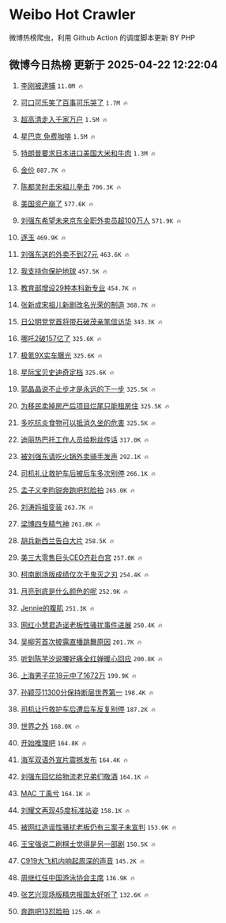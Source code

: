 # Weibo Hot Crawler 



微博热榜爬虫，利用 Github Action 的调度脚本更新 BY PHP 


## 微博今日热榜 更新于 2025-04-22 12:22:04 
1. [李刚被逮捕](https://s.weibo.com/weibo?q=%23%E6%9D%8E%E5%88%9A%E8%A2%AB%E9%80%AE%E6%8D%95%23&t=31&band_rank=1&Refer=top) `11.0M 🔥` 

1. [可口可乐笑了百事可乐哭了](https://s.weibo.com/weibo?q=%23%E5%8F%AF%E5%8F%A3%E5%8F%AF%E4%B9%90%E7%AC%91%E4%BA%86%E7%99%BE%E4%BA%8B%E5%8F%AF%E4%B9%90%E5%93%AD%E4%BA%86%23&t=31&band_rank=2&Refer=top) `1.7M 🔥` 

1. [超高清走入千家万户](https://s.weibo.com/weibo?q=%23%E8%B6%85%E9%AB%98%E6%B8%85%E8%B5%B0%E5%85%A5%E5%8D%83%E5%AE%B6%E4%B8%87%E6%88%B7%23&t=31&band_rank=3&Refer=top) `1.5M 🔥` 

1. [星巴克 免费咖啡](https://s.weibo.com/weibo?q=%E6%98%9F%E5%B7%B4%E5%85%8B%20%E5%85%8D%E8%B4%B9%E5%92%96%E5%95%A1&t=31&band_rank=4&Refer=top) `1.5M 🔥` 

1. [特朗普要求日本进口美国大米和牛肉](https://s.weibo.com/weibo?q=%23%E7%89%B9%E6%9C%97%E6%99%AE%E8%A6%81%E6%B1%82%E6%97%A5%E6%9C%AC%E8%BF%9B%E5%8F%A3%E7%BE%8E%E5%9B%BD%E5%A4%A7%E7%B1%B3%E5%92%8C%E7%89%9B%E8%82%89%23&t=31&band_rank=5&Refer=top) `1.3M 🔥` 

1. [金价](https://s.weibo.com/weibo?q=%E9%87%91%E4%BB%B7&t=31&band_rank=6&Refer=top) `887.7K 🔥` 

1. [陈都灵肘击宋祖儿拳击](https://s.weibo.com/weibo?q=%E9%99%88%E9%83%BD%E7%81%B5%E8%82%98%E5%87%BB%E5%AE%8B%E7%A5%96%E5%84%BF%E6%8B%B3%E5%87%BB&t=31&band_rank=7&Refer=top) `706.3K 🔥` 

1. [美国资产崩了](https://s.weibo.com/weibo?q=%23%E7%BE%8E%E5%9B%BD%E8%B5%84%E4%BA%A7%E5%B4%A9%E4%BA%86%23&t=31&band_rank=8&Refer=top) `577.6K 🔥` 

1. [刘强东希望未来京东全职外卖员超100万人](https://s.weibo.com/weibo?q=%23%E5%88%98%E5%BC%BA%E4%B8%9C%E5%B8%8C%E6%9C%9B%E6%9C%AA%E6%9D%A5%E4%BA%AC%E4%B8%9C%E5%85%A8%E8%81%8C%E5%A4%96%E5%8D%96%E5%91%98%E8%B6%85100%E4%B8%87%E4%BA%BA%23&t=31&band_rank=9&Refer=top) `571.9K 🔥` 

1. [逐玉](https://s.weibo.com/weibo?q=%E9%80%90%E7%8E%89&t=31&band_rank=10&Refer=top) `469.9K 🔥` 

1. [刘强东送的外卖不到27元](https://s.weibo.com/weibo?q=%23%E5%88%98%E5%BC%BA%E4%B8%9C%E9%80%81%E7%9A%84%E5%A4%96%E5%8D%96%E4%B8%8D%E5%88%B027%E5%85%83%23&t=31&band_rank=11&Refer=top) `463.6K 🔥` 

1. [我支持你保护地球](https://s.weibo.com/weibo?q=%23%E6%88%91%E6%94%AF%E6%8C%81%E4%BD%A0%E4%BF%9D%E6%8A%A4%E5%9C%B0%E7%90%83%23&t=31&band_rank=12&Refer=top) `457.5K 🔥` 

1. [教育部增设29种本科新专业](https://s.weibo.com/weibo?q=%23%E6%95%99%E8%82%B2%E9%83%A8%E5%A2%9E%E8%AE%BE29%E7%A7%8D%E6%9C%AC%E7%A7%91%E6%96%B0%E4%B8%93%E4%B8%9A%23&t=31&band_rank=13&Refer=top) `454.7K 🔥` 

1. [张新成宋祖儿新剧改名光荣的制造](https://s.weibo.com/weibo?q=%23%E5%BC%A0%E6%96%B0%E6%88%90%E5%AE%8B%E7%A5%96%E5%84%BF%E6%96%B0%E5%89%A7%E6%94%B9%E5%90%8D%E5%85%89%E8%8D%A3%E7%9A%84%E5%88%B6%E9%80%A0%23&t=31&band_rank=14&Refer=top) `368.7K 🔥` 

1. [日公明党党首将带石破茂亲笔信访华](https://s.weibo.com/weibo?q=%23%E6%97%A5%E5%85%AC%E6%98%8E%E5%85%9A%E5%85%9A%E9%A6%96%E5%B0%86%E5%B8%A6%E7%9F%B3%E7%A0%B4%E8%8C%82%E4%BA%B2%E7%AC%94%E4%BF%A1%E8%AE%BF%E5%8D%8E%23&t=31&band_rank=15&Refer=top) `343.3K 🔥` 

1. [哪吒2破157亿了](https://s.weibo.com/weibo?q=%23%E5%93%AA%E5%90%922%E7%A0%B4157%E4%BA%BF%E4%BA%86%23&t=31&band_rank=16&Refer=top) `325.6K 🔥` 

1. [极氪9X实车曝光](https://s.weibo.com/weibo?q=%23%E6%9E%81%E6%B0%AA9X%E5%AE%9E%E8%BD%A6%E6%9B%9D%E5%85%89%23&t=31&band_rank=17&Refer=top) `325.6K 🔥` 

1. [星际宝贝史迪奇定档](https://s.weibo.com/weibo?q=%23%E6%98%9F%E9%99%85%E5%AE%9D%E8%B4%9D%E5%8F%B2%E8%BF%AA%E5%A5%87%E5%AE%9A%E6%A1%A3%23&t=31&band_rank=18&Refer=top) `325.6K 🔥` 

1. [郭晶晶说不止步才是永远的下一步](https://s.weibo.com/weibo?q=%23%E9%83%AD%E6%99%B6%E6%99%B6%E8%AF%B4%E4%B8%8D%E6%AD%A2%E6%AD%A5%E6%89%8D%E6%98%AF%E6%B0%B8%E8%BF%9C%E7%9A%84%E4%B8%8B%E4%B8%80%E6%AD%A5%23&t=31&band_rank=19&Refer=top) `325.5K 🔥` 

1. [为移民卖掉房产后项目烂尾只能租房住](https://s.weibo.com/weibo?q=%23%E4%B8%BA%E7%A7%BB%E6%B0%91%E5%8D%96%E6%8E%89%E6%88%BF%E4%BA%A7%E5%90%8E%E9%A1%B9%E7%9B%AE%E7%83%82%E5%B0%BE%E5%8F%AA%E8%83%BD%E7%A7%9F%E6%88%BF%E4%BD%8F%23&t=31&band_rank=20&Refer=top) `325.5K 🔥` 

1. [多吃抗炎食物可以抵消久坐的危害](https://s.weibo.com/weibo?q=%23%E5%A4%9A%E5%90%83%E6%8A%97%E7%82%8E%E9%A3%9F%E7%89%A9%E5%8F%AF%E4%BB%A5%E6%8A%B5%E6%B6%88%E4%B9%85%E5%9D%90%E7%9A%84%E5%8D%B1%E5%AE%B3%23&t=31&band_rank=21&Refer=top) `325.5K 🔥` 

1. [迪丽热巴托工作人员给粉丝传话](https://s.weibo.com/weibo?q=%23%E8%BF%AA%E4%B8%BD%E7%83%AD%E5%B7%B4%E6%89%98%E5%B7%A5%E4%BD%9C%E4%BA%BA%E5%91%98%E7%BB%99%E7%B2%89%E4%B8%9D%E4%BC%A0%E8%AF%9D%23&t=31&band_rank=22&Refer=top) `317.0K 🔥` 

1. [被刘强东请吃火锅外卖骑手发声](https://s.weibo.com/weibo?q=%23%E8%A2%AB%E5%88%98%E5%BC%BA%E4%B8%9C%E8%AF%B7%E5%90%83%E7%81%AB%E9%94%85%E5%A4%96%E5%8D%96%E9%AA%91%E6%89%8B%E5%8F%91%E5%A3%B0%23&t=31&band_rank=23&Refer=top) `292.1K 🔥` 

1. [司机礼让救护车后被后车多次别停](https://s.weibo.com/weibo?q=%23%E5%8F%B8%E6%9C%BA%E7%A4%BC%E8%AE%A9%E6%95%91%E6%8A%A4%E8%BD%A6%E5%90%8E%E8%A2%AB%E5%90%8E%E8%BD%A6%E5%A4%9A%E6%AC%A1%E5%88%AB%E5%81%9C%23&t=31&band_rank=24&Refer=top) `266.1K 🔥` 

1. [孟子义李昀锐奔跑吧怼脸拍](https://s.weibo.com/weibo?q=%23%E5%AD%9F%E5%AD%90%E4%B9%89%E6%9D%8E%E6%98%80%E9%94%90%E5%A5%94%E8%B7%91%E5%90%A7%E6%80%BC%E8%84%B8%E6%8B%8D%23&t=31&band_rank=25&Refer=top) `265.0K 🔥` 

1. [刘涛妈祖变装](https://s.weibo.com/weibo?q=%23%E5%88%98%E6%B6%9B%E5%A6%88%E7%A5%96%E5%8F%98%E8%A3%85%23&t=31&band_rank=26&Refer=top) `263.7K 🔥` 

1. [梁博四专精气神](https://s.weibo.com/weibo?q=%E6%A2%81%E5%8D%9A%E5%9B%9B%E4%B8%93%E7%B2%BE%E6%B0%94%E7%A5%9E&t=31&band_rank=27&Refer=top) `261.8K 🔥` 

1. [胡兵新西兰告白大片](https://s.weibo.com/weibo?q=%23%E8%83%A1%E5%85%B5%E6%96%B0%E8%A5%BF%E5%85%B0%E5%91%8A%E7%99%BD%E5%A4%A7%E7%89%87%23&t=31&band_rank=28&Refer=top) `258.5K 🔥` 

1. [美三大零售巨头CEO齐赴白宫](https://s.weibo.com/weibo?q=%23%E7%BE%8E%E4%B8%89%E5%A4%A7%E9%9B%B6%E5%94%AE%E5%B7%A8%E5%A4%B4CEO%E9%BD%90%E8%B5%B4%E7%99%BD%E5%AE%AB%23&t=31&band_rank=29&Refer=top) `257.0K 🔥` 

1. [柯南剧场版成绩仅次于鬼灭之刃](https://s.weibo.com/weibo?q=%E6%9F%AF%E5%8D%97%E5%89%A7%E5%9C%BA%E7%89%88%E6%88%90%E7%BB%A9%E4%BB%85%E6%AC%A1%E4%BA%8E%E9%AC%BC%E7%81%AD%E4%B9%8B%E5%88%83&t=31&band_rank=30&Refer=top) `254.4K 🔥` 

1. [月亮到底是什么颜色的呢](https://s.weibo.com/weibo?q=%E6%9C%88%E4%BA%AE%E5%88%B0%E5%BA%95%E6%98%AF%E4%BB%80%E4%B9%88%E9%A2%9C%E8%89%B2%E7%9A%84%E5%91%A2&t=31&band_rank=31&Refer=top) `252.9K 🔥` 

1. [Jennie的腹肌](https://s.weibo.com/weibo?q=Jennie%E7%9A%84%E8%85%B9%E8%82%8C&t=31&band_rank=32&Refer=top) `251.3K 🔥` 

1. [网红小慧君造谣老板性骚扰事件进展](https://s.weibo.com/weibo?q=%23%E7%BD%91%E7%BA%A2%E5%B0%8F%E6%85%A7%E5%90%9B%E9%80%A0%E8%B0%A3%E8%80%81%E6%9D%BF%E6%80%A7%E9%AA%9A%E6%89%B0%E4%BA%8B%E4%BB%B6%E8%BF%9B%E5%B1%95%23&t=31&band_rank=33&Refer=top) `250.4K 🔥` 

1. [吴柳芳首次披露直播跳舞原因](https://s.weibo.com/weibo?q=%23%E5%90%B4%E6%9F%B3%E8%8A%B3%E9%A6%96%E6%AC%A1%E6%8A%AB%E9%9C%B2%E7%9B%B4%E6%92%AD%E8%B7%B3%E8%88%9E%E5%8E%9F%E5%9B%A0%23&t=31&band_rank=34&Refer=top) `201.7K 🔥` 

1. [听到陈芋汐说腰好痛全红婵暖心回应](https://s.weibo.com/weibo?q=%23%E5%90%AC%E5%88%B0%E9%99%88%E8%8A%8B%E6%B1%90%E8%AF%B4%E8%85%B0%E5%A5%BD%E7%97%9B%E5%85%A8%E7%BA%A2%E5%A9%B5%E6%9A%96%E5%BF%83%E5%9B%9E%E5%BA%94%23&t=31&band_rank=35&Refer=top) `200.8K 🔥` 

1. [上海男子花18元中了1672万](https://s.weibo.com/weibo?q=%23%E4%B8%8A%E6%B5%B7%E7%94%B7%E5%AD%90%E8%8A%B118%E5%85%83%E4%B8%AD%E4%BA%861672%E4%B8%87%23&t=31&band_rank=36&Refer=top) `199.9K 🔥` 

1. [孙颖莎11300分保持断层世界第一](https://s.weibo.com/weibo?q=%23%E5%AD%99%E9%A2%96%E8%8E%8E11300%E5%88%86%E4%BF%9D%E6%8C%81%E6%96%AD%E5%B1%82%E4%B8%96%E7%95%8C%E7%AC%AC%E4%B8%80%23&t=31&band_rank=37&Refer=top) `198.4K 🔥` 

1. [司机让行救护车后遭后车反复别停](https://s.weibo.com/weibo?q=%23%E5%8F%B8%E6%9C%BA%E8%AE%A9%E8%A1%8C%E6%95%91%E6%8A%A4%E8%BD%A6%E5%90%8E%E9%81%AD%E5%90%8E%E8%BD%A6%E5%8F%8D%E5%A4%8D%E5%88%AB%E5%81%9C%23&t=31&band_rank=38&Refer=top) `187.2K 🔥` 

1. [世界之外](https://s.weibo.com/weibo?q=%E4%B8%96%E7%95%8C%E4%B9%8B%E5%A4%96&t=31&band_rank=39&Refer=top) `168.0K 🔥` 

1. [开始推理吧](https://s.weibo.com/weibo?q=%E5%BC%80%E5%A7%8B%E6%8E%A8%E7%90%86%E5%90%A7&t=31&band_rank=40&Refer=top) `164.8K 🔥` 

1. [海军双语外宣片震撼发布](https://s.weibo.com/weibo?q=%23%E6%B5%B7%E5%86%9B%E5%8F%8C%E8%AF%AD%E5%A4%96%E5%AE%A3%E7%89%87%E9%9C%87%E6%92%BC%E5%8F%91%E5%B8%83%23&t=31&band_rank=41&Refer=top) `164.4K 🔥` 

1. [刘强东回忆给物流老兄弟们敬酒](https://s.weibo.com/weibo?q=%23%E5%88%98%E5%BC%BA%E4%B8%9C%E5%9B%9E%E5%BF%86%E7%BB%99%E7%89%A9%E6%B5%81%E8%80%81%E5%85%84%E5%BC%9F%E4%BB%AC%E6%95%AC%E9%85%92%23&t=31&band_rank=42&Refer=top) `164.1K 🔥` 

1. [MAC 丁禹兮](https://s.weibo.com/weibo?q=MAC%20%E4%B8%81%E7%A6%B9%E5%85%AE&t=31&band_rank=43&Refer=top) `164.1K 🔥` 

1. [刘耀文再现45度标准站姿](https://s.weibo.com/weibo?q=%23%E5%88%98%E8%80%80%E6%96%87%E5%86%8D%E7%8E%B045%E5%BA%A6%E6%A0%87%E5%87%86%E7%AB%99%E5%A7%BF%23&t=31&band_rank=44&Refer=top) `158.1K 🔥` 

1. [被网红造谣性骚扰老板仍有三案子未宣判](https://s.weibo.com/weibo?q=%23%E8%A2%AB%E7%BD%91%E7%BA%A2%E9%80%A0%E8%B0%A3%E6%80%A7%E9%AA%9A%E6%89%B0%E8%80%81%E6%9D%BF%E4%BB%8D%E6%9C%89%E4%B8%89%E6%A1%88%E5%AD%90%E6%9C%AA%E5%AE%A3%E5%88%A4%23&t=31&band_rank=45&Refer=top) `153.0K 🔥` 

1. [王宝强说二刷棋士觉得是另一部剧](https://s.weibo.com/weibo?q=%E7%8E%8B%E5%AE%9D%E5%BC%BA%E8%AF%B4%E4%BA%8C%E5%88%B7%E6%A3%8B%E5%A3%AB%E8%A7%89%E5%BE%97%E6%98%AF%E5%8F%A6%E4%B8%80%E9%83%A8%E5%89%A7&t=31&band_rank=46&Refer=top) `150.5K 🔥` 

1. [C919大飞机内响起周深的声音](https://s.weibo.com/weibo?q=%23C919%E5%A4%A7%E9%A3%9E%E6%9C%BA%E5%86%85%E5%93%8D%E8%B5%B7%E5%91%A8%E6%B7%B1%E7%9A%84%E5%A3%B0%E9%9F%B3%23&t=31&band_rank=47&Refer=top) `145.2K 🔥` 

1. [周继红任中国游泳协会主席](https://s.weibo.com/weibo?q=%23%E5%91%A8%E7%BB%A7%E7%BA%A2%E4%BB%BB%E4%B8%AD%E5%9B%BD%E6%B8%B8%E6%B3%B3%E5%8D%8F%E4%BC%9A%E4%B8%BB%E5%B8%AD%23&t=31&band_rank=48&Refer=top) `136.9K 🔥` 

1. [张艺兴现场版精忠报国太好听了](https://s.weibo.com/weibo?q=%23%E5%BC%A0%E8%89%BA%E5%85%B4%E7%8E%B0%E5%9C%BA%E7%89%88%E7%B2%BE%E5%BF%A0%E6%8A%A5%E5%9B%BD%E5%A4%AA%E5%A5%BD%E5%90%AC%E4%BA%86%23&t=31&band_rank=49&Refer=top) `132.6K 🔥` 

1. [奔跑吧13怼脸拍](https://s.weibo.com/weibo?q=%23%E5%A5%94%E8%B7%91%E5%90%A713%E6%80%BC%E8%84%B8%E6%8B%8D%23&t=31&band_rank=50&Refer=top) `125.4K 🔥` 

